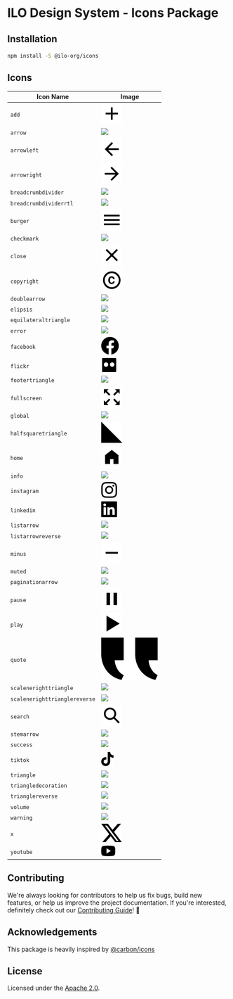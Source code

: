 # ILO Design System - Icons Package

## Installation

```bash
npm install -S @ilo-org/icons
```

## Icons

| Icon Name                     | Image                                          |
| ----------------------------- | ---------------------------------------------- |
| `add`                         | ![](./src/svg/add.svg)                         |
| `arrow`                       | ![](./src/svg/arrow.svg)                       |
| `arrowleft`                   | ![](./src/svg/arrowleft.svg)                   |
| `arrowright`                  | ![](./src/svg/arrowright.svg)                  |
| `breadcrumbdivider`           | ![](./src/svg/breadcrumbdivider.svg)           |
| `breadcrumbdividerrtl`        | ![](./src/svg/breadcrumbdividerrtl.svg)        |
| `burger`                      | ![](./src/svg/burger.svg)                      |
| `checkmark`                   | ![](./src/svg/checkmark.svg)                   |
| `close`                       | ![](./src/svg/close.svg)                       |
| `copyright`                   | ![](./src/svg/copyright.svg)                   |
| `doublearrow`                 | ![](./src/svg/doublearrow.svg)                 |
| `elipsis`                     | ![](./src/svg/elipsis.svg)                     |
| `equilateraltriangle`         | ![](./src/svg/equilateraltriangle.svg)         |
| `error`                       | ![](./src/svg/error.svg)                       |
| `facebook`                    | ![](./src/svg/facebook.svg)                    |
| `flickr`                      | ![](./src/svg/flickr.svg)                      |
| `footertriangle`              | ![](./src/svg/footertriangle.svg)              |
| `fullscreen`                  | ![](./src/svg/fullscreen.svg)                  |
| `global`                      | ![](./src/svg/global.svg)                      |
| `halfsquaretriangle`          | ![](./src/svg/halfsquaretriangle.svg)          |
| `home`                        | ![](./src/svg/home.svg)                        |
| `info`                        | ![](./src/svg/info.svg)                        |
| `instagram`                   | ![](./src/svg/instagram.svg)                   |
| `linkedin`                    | ![](./src/svg/linkedin.svg)                    |
| `listarrow`                   | ![](./src/svg/listarrow.svg)                   |
| `listarrowreverse`            | ![](./src/svg/listarrowreverse.svg)            |
| `minus`                       | ![](./src/svg/minus.svg)                       |
| `muted`                       | ![](./src/svg/muted.svg)                       |
| `paginationarrow`             | ![](./src/svg/paginationarrow.svg)             |
| `pause`                       | ![](./src/svg/pause.svg)                       |
| `play`                        | ![](./src/svg/play.svg)                        |
| `quote`                       | ![](./src/svg/quote.svg)                       |
| `scalenerighttriangle`        | ![](./src/svg/scalenerighttriangle.svg)        |
| `scalenerighttrianglereverse` | ![](./src/svg/scalenerighttrianglereverse.svg) |
| `search`                      | ![](./src/svg/search.svg)                      |
| `stemarrow`                   | ![](./src/svg/stemarrow.svg)                   |
| `success`                     | ![](./src/svg/success.svg)                     |
| `tiktok`                      | ![](./src/svg/tiktok.svg)                      |
| `triangle`                    | ![](./src/svg/triangle.svg)                    |
| `triangledecoration`          | ![](./src/svg/triangledecoration.svg)          |
| `trianglereverse`             | ![](./src/svg/trianglereverse.svg)             |
| `volume`                      | ![](./src/svg/volume.svg)                      |
| `warning`                     | ![](./src/svg/warning.svg)                     |
| `x`                           | ![](./src/svg/x.svg)                           |
| `youtube`                     | ![](./src/svg/youtube.svg)                     |

## Contributing

We're always looking for contributors to help us fix bugs, build new features,
or help us improve the project documentation. If you're interested, definitely
check out our [Contributing Guide](/.github/CONTRIBUTING.md)! 👀

## Acknowledgements

This package is heavily inspired by [@carbon/icons](https://github.com/carbon-design-system/carbon/tree/main/packages/icons)

## License

Licensed under the [Apache 2.0](/LICENSE).

